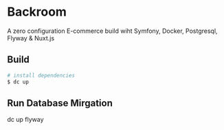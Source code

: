 # Backroom
A zero configuration E-commerce build wiht Symfony, Docker, Postgresql, Flyway & Nuxt.js

## Build

```bash
# install dependencies
$ dc up
```

## Run Database Mirgation
dc up flyway

